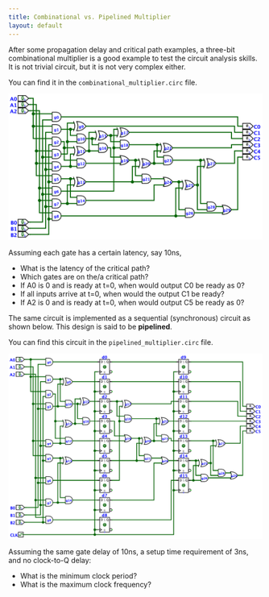 ```yaml
---
title: Combinational vs. Pipelined Multiplier
layout: default
---
```

After some propagation delay and critical path examples, 
a three-bit combinational multiplier is a good example to 
test the circuit analysis skills.
It is not trivial circuit,
but it is not very complex either.

You can find it in the `combinational_multiplier.circ` file.

![Combinational 3-bit multiplier](../images/combinational_multiplier.png)

Assuming each gate has a certain latency, say 10ns,
- What is the latency of the critical path?
- Which gates are on the/a critical path?
- If A0 is 0 and is ready at t=0,
when would output C0 be ready as 0?
- If all inputs arrive at t=0,
when would the output C1 be ready?
- If A2 is 0 and is ready at t=0,
when would output C5 be ready as 0?


The same circuit is implemented as
a sequential (synchronous) circuit as shown below.
This design is said to be **pipelined**.

You can find this circuit in the `pipelined_multiplier.circ` file.

![Pipelined 3-bit multiplier](../images/pipelined_multiplier.png)

Assuming the same gate delay of 10ns, a setup time requirement
of 3ns, and no clock-to-Q delay:
- What is the minimum clock period?
- What is the maximum clock frequency?

